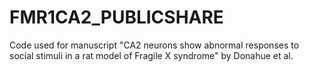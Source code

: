 # FMR1CA2_PUBLICSHARE
Code used for manuscript "CA2 neurons show abnormal responses to social stimuli in a rat model of Fragile X syndrome" by Donahue et al.
